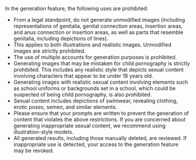 In the generation feature, the following uses are prohibited:

- From a legal standpoint, do not generate unmodified images (including representations of genitalia, genital connection areas, insertion areas, and anus connection or insertion areas, as well as parts that resemble genitalia, including depictions of lines).
- This applies to both illustrations and realistic images. Unmodified images are strictly prohibited.
- The use of multiple accounts for generation purposes is prohibited.
- Generating images that may be mistaken for child pornography is strictly prohibited. This includes any realistic style that depicts sexual content involving characters that appear to be under 18 years old.
- Generating images with realistic sexual content involving elements such as school uniforms or backgrounds set in a school, which could be suspected of being child pornography, is also prohibited.
- Sexual content includes depictions of swimwear, revealing clothing, erotic poses, semen, and similar elements.
- Please ensure that your prompts are written to prevent the generation of content that violates the above restrictions. If you are concerned about generating inappropriate sexual content, we recommend using illustration-style models.
- All generated results, including those manually deleted, are reviewed. If inappropriate use is detected, your access to the generation feature may be revoked.